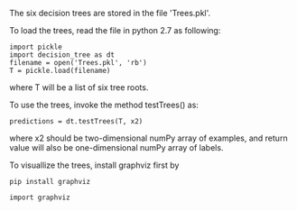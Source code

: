 The six decision trees are stored in the file 'Trees.pkl'. 

To load the trees, read the file in python 2.7 as following:
```
import pickle
import decision_tree as dt
filename = open('Trees.pkl', 'rb')
T = pickle.load(filename)
```
where T will be a list of six tree roots.

To use the trees, invoke the method testTrees() as:

`predictions = dt.testTrees(T, x2)`

where x2 should be two-dimensional numPy array of examples, and return value will also be one-dimensional numPy array of labels.

To visuallize the trees, install graphviz first by 

`pip install graphviz`

`import graphviz`
